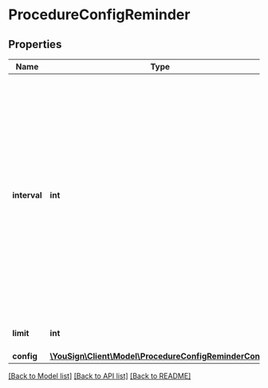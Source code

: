 # ProcedureConfigReminder

## Properties
Name | Type | Description | Notes
------------ | ------------- | ------------- | -------------
**interval** | **int** | Number of days between each reminder. The date of the creation of the procedure is used to define the date of the reminder. For example, if you set 2 and the procedure is created at 2017-01-01T15:03:01, the first reminder will be sent at 2017-01-03T15:03:01. | [default to 1]
**limit** | **int** | Limit of reminders sent. | [optional] [default to 5]
**config** | [**\YouSign\Client\Model\ProcedureConfigReminderConfig**](ProcedureConfigReminderConfig.md) |  | [optional] 

[[Back to Model list]](../README.md#documentation-for-models) [[Back to API list]](../README.md#documentation-for-api-endpoints) [[Back to README]](../README.md)


